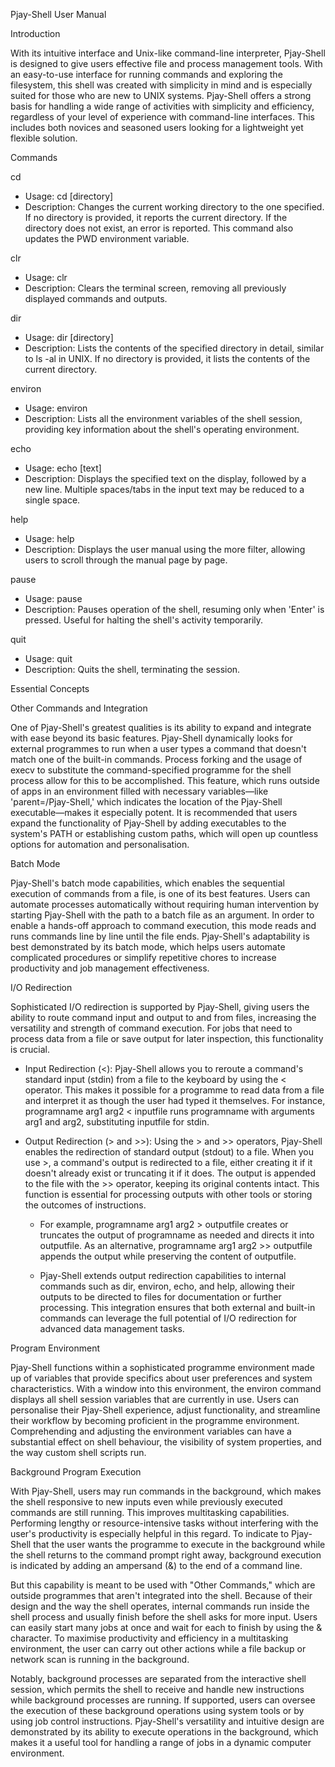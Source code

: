 Pjay-Shell User Manual


Introduction

With its intuitive interface and Unix-like command-line interpreter, Pjay-Shell is designed to give users effective file and process management tools. With an easy-to-use interface for running commands and exploring the filesystem, this shell was created with simplicity in mind and is especially suited for those who are new to UNIX systems. Pjay-Shell offers a strong basis for handling a wide range of activities with simplicity and efficiency, regardless of your level of experience with command-line interfaces. This includes both novices and seasoned users looking for a lightweight yet flexible solution.


Commands

cd
- Usage: cd [directory]
- Description: Changes the current working directory to the one specified. If no directory is provided, it reports the current directory. If the directory does not exist, an error is reported. This command also updates the PWD environment variable.

clr
- Usage: clr
- Description: Clears the terminal screen, removing all previously displayed commands and outputs.

dir
- Usage: dir [directory]
- Description: Lists the contents of the specified directory in detail, similar to ls -al in UNIX. If no directory is provided, it lists the contents of the current directory.

environ
- Usage: environ
- Description: Lists all the environment variables of the shell session, providing key information about the shell's operating environment.

echo
- Usage: echo [text]
- Description: Displays the specified text on the display, followed by a new line. Multiple spaces/tabs in the input text may be reduced to a single space.

help
- Usage: help
- Description: Displays the user manual using the more filter, allowing users to scroll through the manual page by page.

pause
- Usage: pause
- Description: Pauses operation of the shell, resuming only when 'Enter' is pressed. Useful for halting the shell's activity temporarily.

quit
- Usage: quit
- Description: Quits the shell, terminating the session.


Essential Concepts


Other Commands and Integration

One of Pjay-Shell's greatest qualities is its ability to expand and integrate with ease beyond its basic features. Pjay-Shell dynamically looks for external programmes to run when a user types a command that doesn't match one of the built-in commands. Process forking and the usage of execv to substitute the command-specified programme for the shell process allow for this to be accomplished. This feature, which runs outside of apps in an environment filled with necessary variables—like 'parent=/Pjay-Shell,' which indicates the location of the Pjay-Shell executable—makes it especially potent. It is recommended that users expand the functionality of Pjay-Shell by adding executables to the system's PATH or establishing custom paths, which will open up countless options for automation and personalisation.


Batch Mode

Pjay-Shell's batch mode capabilities, which enables the sequential execution of commands from a file, is one of its best features. Users can automate processes automatically without requiring human intervention by starting Pjay-Shell with the path to a batch file as an argument. In order to enable a hands-off approach to command execution, this mode reads and runs commands line by line until the file ends. Pjay-Shell's adaptability is best demonstrated by its batch mode, which helps users automate complicated procedures or simplify repetitive chores to increase productivity and job management effectiveness.


I/O Redirection

Sophisticated I/O redirection is supported by Pjay-Shell, giving users the ability to route command input and output to and from files, increasing the versatility and strength of command execution. For jobs that need to process data from a file or save output for later inspection, this functionality is crucial.

- Input Redirection (<): Pjay-Shell allows you to reroute a command's standard input (stdin) from a file to the keyboard by using the < operator. This makes it possible for a programme to read data from a file and interpret it as though the user had typed it themselves. For instance, programname arg1 arg2 < inputfile runs programname with arguments arg1 and arg2, substituting inputfile for stdin.

- Output Redirection (> and >>): Using the > and >> operators, Pjay-Shell enables the redirection of standard output (stdout) to a file. When you use >, a command's output is redirected to a file, either creating it if it doesn't already exist or truncating it if it does. The output is appended to the file with the >> operator, keeping its original contents intact. This function is essential for processing outputs with other tools or storing the outcomes of instructions.

  - For example, programname arg1 arg2 > outputfile creates or truncates the output of programname as needed and directs it into outputfile. As an alternative, programname arg1 arg2 >> outputfile appends the output while preserving the content of outputfile.

  - Pjay-Shell extends output redirection capabilities to internal commands such as dir, environ, echo, and help, allowing their outputs to be directed to files for documentation or further processing. This integration ensures that both external and built-in commands can leverage the full potential of I/O redirection for advanced data management tasks.


Program Environment

Pjay-Shell functions within a sophisticated programme environment made up of variables that provide specifics about user preferences and system characteristics. With a window into this environment, the environ command displays all shell session variables that are currently in use. Users can personalise their Pjay-Shell experience, adjust functionality, and streamline their workflow by becoming proficient in the programme environment. Comprehending and adjusting the environment variables can have a substantial effect on shell behaviour, the visibility of system properties, and the way custom shell scripts run.


Background Program Execution

With Pjay-Shell, users may run commands in the background, which makes the shell responsive to new inputs even while previously executed commands are still running. This improves multitasking capabilities. Performing lengthy or resource-intensive tasks without interfering with the user's productivity is especially helpful in this regard. To indicate to Pjay-Shell that the user wants the programme to execute in the background while the shell returns to the command prompt right away, background execution is indicated by adding an ampersand (&) to the end of a command line.

But this capability is meant to be used with "Other Commands," which are outside programmes that aren't integrated into the shell. Because of their design and the way the shell operates, internal commands run inside the shell process and usually finish before the shell asks for more input. Users can easily start many jobs at once and wait for each to finish by using the & character. To maximise productivity and efficiency in a multitasking environment, the user can carry out other actions while a file backup or network scan is running in the background.

Notably, background processes are separated from the interactive shell session, which permits the shell to receive and handle new instructions while background processes are running. If supported, users can oversee the execution of these background operations using system tools or by using job control instructions. Pjay-Shell's versatility and intuitive design are demonstrated by its ability to execute operations in the background, which makes it a useful tool for handling a range of jobs in a dynamic computer environment.
